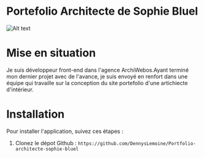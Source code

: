 ﻿# Portefolio Architecte de Sophie Bluel

![Alt text](https://media.discordapp.net/attachments/849689828429660190/1107963633859837992/image_1.png?width=497&height=372)

# Mise en situation 
Je suis développeur front-end dans l'agence ArchiWebos.Ayant terminé mon dernier projet avec de l'avance, je suis envoyé en renfort dans une équipe qui travaille sur la conception du site portefolio d'une artichiecte d'intérieur.

# Installation 
Pour installer l'application, suivez ces étapes : 
1. Clonez le dépot Github : `https://github.com/DennysLemoine/Portfolio-architecte-sophie-bluel`
